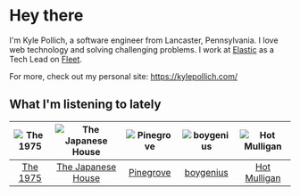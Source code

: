 # Hey there


I'm Kyle Pollich, a software engineer from Lancaster, Pennsylvania. I love web technology and solving challenging problems.
I work at [Elastic](https://www.elastic.co/) as a Tech Lead on [Fleet](https://www.elastic.co/guide/en/fleet/current/fleet-overview.html).

For more, check out my personal site: https://kylepollich.com/

## What I'm listening to lately

<!-- begin artists -->
  |![The 1975](https://i.scdn.co/image/ab6761610000f17889348336354096fd4e36ca73)|![The Japanese House](https://i.scdn.co/image/ab6761610000f178219ef33af431aa46dda33714)|![Pinegrove](https://i.scdn.co/image/ab6761610000f1781de145aa66b80b0d481898fe)|![boygenius](https://i.scdn.co/image/ab6761610000f1781a6373c01e8b86e289859f57)|![Hot Mulligan](https://i.scdn.co/image/ab6761610000f178b81b1d2b8043c08f659d196e)|
  |:---:|:---:|:---:|:---:|:---:|
  |[The 1975](https://open.spotify.com/artist/3mIj9lX2MWuHmhNCA7LSCW)|[The Japanese House](https://open.spotify.com/artist/3IunaFjvNKj98JW89JYv9u)|[Pinegrove](https://open.spotify.com/artist/2gbT6GPXMis0OAkZbEQCYB)|[boygenius](https://open.spotify.com/artist/1hLiboQ98IQWhpKeP9vRFw)|[Hot Mulligan](https://open.spotify.com/artist/1lKZzN2d4IqiEYxyECIEHI)|
<!-- end artists -->
